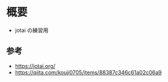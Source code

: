 # 概要

- jotai の練習用

## 参考

- https://jotai.org/
- https://qiita.com/kouji0705/items/88387c346c61a02c06a9
